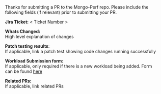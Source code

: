 Thanks for submitting a PR to the Mongo-Perf repo. Please include the following fields (if relevant) prior to submitting your PR.

**Jira Ticket:** < Ticket Number >

**Whats Changed:**  
High level explanation of changes

**Patch testing results:**  
If applicable, link a patch test showing code changes running successfully

**Workload Submission form:**  
If applicable, only required if there is a new workload being added. Form can be found [here](https://docs.google.com/forms/d/1r0kOHvFUa7rJxVmX_wp9prxYU5K155yKyZ1y3d5yhZg/edit)

**Related PRs:**   
If applicable, link related PRs
